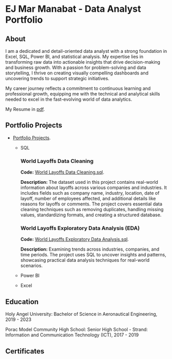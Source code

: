 # EJ Mar Manabat - Data Analyst Portfolio

## About 

I am a dedicated and detail-oriented data analyst with a strong foundation in Excel, SQL, Power BI, and statistical analysis. My expertise lies in transforming raw data into actionable insights that drive decision-making and business growth. With a passion for problem-solving and data storytelling, I thrive on creating visually compelling dashboards and uncovering trends to support strategic initiatives.

My career journey reflects a commitment to continuous learning and professional growth, equipping me with the technical and analytical skills needed to excel in the fast-evolving world of data analytics.

My Resume in [pdf](https://github.com/ejymnbt/EJ-Mar-Manabat---Data-Analyst-Portfolio/blob/main/Manabat%2C%20EJ%20Mar%20-%20Resume.pdf).

## Portfolio Projects
- [Portfolio Projects](https://github.com/ejymnbt/Portfolio-Projects?tab=readme-ov-file#portfolio-projects).
  - SQL
    ### World Layoffs Data Cleaning
    **Code:** [World Layoffs Data Cleaning.sql](https://github.com/ejymnbt/Portfolio-Projects/blob/main/World%20Layoffs%20Data%20Cleaning.sql).
    
    **Description:** The dataset used in this project contains real-world information about layoffs across various companies and industries. It includes fields such as company name, industry, location, date of layoff, number of employees affected, and additional details like reasons for layoffs or comments. The project covers essential data cleaning techniques such as removing duplicates, handling missing values, standardizing formats, and creating a structured database.

    ### World Layoffs Exploratory Data Analysis (EDA)
    **Code:** [World Layoffs Exploratory Data Analysis.sql](https://github.com/ejymnbt/Portfolio-Projects/blob/main/World%20Layoffs%20Exploratory%20Data%20Analysis.sql).

    **Description:** Examining trends across industries, companies, and time periods. The project uses SQL to uncover insights and patterns, showcasing practical data analysis techniques for real-world scenarios.

  - Power BI
  - Excel

## Education
Holy Angel University:
Bachelor of Science in Aeronautical Engineering,
2019 - 2023

Porac Model Community High School:
Senior High School - Strand: Information and Communication Technology (ICT),
2017 - 2019

## Certificates

